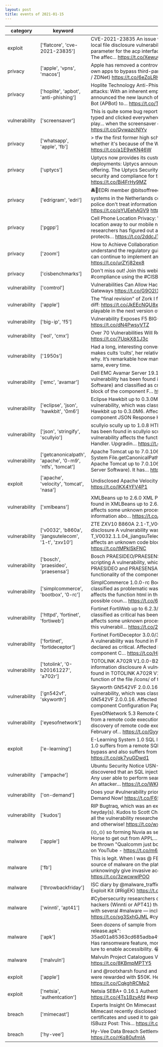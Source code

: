 ```yaml
---
layout: post
title: events of 2021-01-15
---
```


|category|keyword|representative tweet|mentioned|
|-|-|-|-|
|exploit|['flatcore', 'cve-2021-23835']|CVE-2021-23835 An issue was discovered in flatCore before 2.0.0 build 139. A local file disclosure vulnerability was identified in the docs_file HTTP request body parameter for the acp interface. This can be exploited with admin access rights. The affec... https://t.co/XewuCZRg9H|1|
|privacy|['apple', 'vpns', 'macos']|Apple has removed a controversial feature in macOS 11.2 beta 2 that allowed its own apps to bypass third-party firewalls, security tools, and VPNs (@campuscodi / ZDNet)  https://t.co/6eZoLRHDVu https://t.co/l6L9JKyDbe|12|
|privacy|['hoplite', 'apbot', 'anti-phishing']|Hoplite Technology Anti-Phishing Bot: Protecting everyday users against phishing attacks: With an inherent emphasis in “privacy-by-default”, Hoplite Technology announced the new launch of a free anti-phishing solution named Anti-Phishing Bot (APBot) to… https://t.co/TU4q7yinwq https://t.co/AlFjPqUaDw|3|
|vulnerability|['screensaver']|This is quite some bug report: "my kids wanted to hack my linux desktop, so they typed and clicked everywhere, while I was standing behind them looking at them play... when the screensaver core dumped and they actually hacked their way in!" https://t.co/QvwazcNlYv|6|
|privacy|['whatsapp', 'apple', 'fb']|&gt; tfw the first former high school classmate joins Signal and you have to guess whether it's because of the WhatsApp privacy policy or the Parler ban https://t.co/a1E9wKN46W|13|
|privacy|['uptycs']|Uptycs now provides its customers security and compliance for their AWS deployments: Uptycs announced its advanced cloud security and compliance offering. The Uptycs Security Analytics Platform now provides its customers security and compliance for their… https://t.co/xDHzo9Ppkk https://t.co/Bi4FrHy9MZ|3|
|privacy|['edrigram', 'edri']|🚔🧐EDRi member @bitsoffreedom found that none of the 36 police 'mission critical' systems in the Netherlands complied with privacy &amp; information security rules. If police don't treat information responsibly, everyone will suffer.  #EDRigram: https://t.co/qYUEehAGV9 https://t.co/b423B4WXXu|2|
|privacy|['pgpp']|Cell Phone Location Privacy: We all know that our cell phones constantly give our location away to our mobile network operators; that’s how they work. A group of researchers has figured out a way to fix that. “Pretty Good Phone Privacy” (PGPP) protects… https://t.co/2ddcJTDAGH|3|
|privacy|['zoom']|How to Achieve Collaboration Tool Compliance: Organizations must fully understand the regulatory guidance on collaboration security and privacy so they can continue to implement and expand their use of tools such as Zoom and Teams. https://t.co/urZYj82ex8|3|
|privacy|['cisbenchmarks']|Don't miss out! Join this webinar and learn how to establish a baseline for #compliance using the #CISBenchmarks. https://t.co/5qoRWiTBeh|2|
|vulnerability|['comtrol']|Vulnerabilities Can Allow Hackers to Create Backdoors in Comtrol Industrial Gateways https://t.co/G9O2I1o13H|3|
|vulnerability|['apple']|The "final revision" of Zork I fixed a large number of small game bugs (here's the diff: https://t.co/JkEEcNQU8x ). It was never released for the Apple II, but it will be playable in the next version of Pitch Dark. https://t.co/n8rlUxIOWR|1|
|vulnerability|['big-ip', 'f5']|Vulnerability Exposes F5 BIG-IP Systems to Remote DoS Attacks https://t.co/dN4PwsyVTZ|3|
|vulnerability|['eol', 'cmx']|Over 70 Vulnerabilities Will Remain Unpatched in Cisco Routers That Reached EOL https://t.co/7UpkX81J3c|6|
|vulnerability|['1950s']|Had a long, interesting conversation with my 90yo grandmother tonight about what makes cults ‘cults’, her relatives who have fallen into them from the 1950s on, and why.   It’s remarkable how many of the vulnerabilities and attributes stay the exact same, every time.|3|
|vulnerability|['emc', 'avamar']|Dell EMC Avamar Server 19.1/19.2/19.3 Fitness Analyzer sql injection A vulnerability has been found in Dell EMC Avamar Server 19.1/19.2/19.3 (Backup Software) and classified as critical. This vulnerability affects an unknown code block of the component F… https://t.co/NMLNnF0JOC|2|
|vulnerability|['eclipse', 'json', 'hawkbit', '0m6']|Eclipse Hawkbit up to 0.3.0M6 JSON Response path cross site scripting A vulnerability, which was classified as problematic, has been found in Eclipse Hawkbit up to 0.3.0M6. Affected by this issue is an unknown part of the component JSON Response Handler.… https://t.co/Tki5FRjysW|2|
|vulnerability|['json', 'stringify', 'scullyio']|scullyio scully up to 1.0.8 HTML Page JSON.stringify state issue A vulnerability has been found in scullyio scully up to 1.0.8 and classified as critical. This vulnerability affects the function JSON.stringify of the component HTML Page Handler. Upgradin… https://t.co/vlUVYpQ7Vt|2|
|vulnerability|['getcanonicalpath', 'apache', '0-m9', 'ntfs', 'tomcat']|Apache Tomcat up to 7.0.106/8.5.59/9.0.39/10.0.0-M9 on Windows NTFS File System File.getCanonicalPath information disclosure A vulnerability was found in Apache Tomcat up to 7.0.106/8.5.59/9.0.39/10.0.0-M9 on Windows (Application Server Software). It has… https://t.co/6OqWY1x9iP|2|
|exploit|['apache', 'velocity', 'tomcat', 'nasa']|Undisclosed Apache Velocity XSS vulnerability impacts GOV sites - @Ax_Sharma https://t.co/IKX4YFV4P1|6|
|vulnerability|['xmlbeans']|XMLBeans up to 2.6.0 XML Parser xml external entity reference A vulnerability was found in XMLBeans up to 2.6.0. It has been declared as critical. This vulnerability affects some unknown processing of the component XML Parser. There is no information abo… https://t.co/NKWOKJwCUU|2|
|vulnerability|['v0032', 'b860a', 'jiangsutelecom', '1-t', 'zxv10']|ZTE ZXV10 B860A 2.1-T_V0032.1.1.04_jiangsuTelecom Log information disclosure A vulnerability was found in ZTE ZXV10 B860A 2.1-T_V0032.1.1.04_jiangsuTelecom. It has been classified as problematic. This affects an unknown code block of the component Log Ha… https://t.co/tMPklSkFNC|2|
|vulnerability|['bosch', 'praesideo', 'praesensa']|Bosch PRAESIDEO/PRAESENSA Web-based Management Interface cross site scripting A vulnerability, which was classified as problematic, was found in Bosch PRAESIDEO and PRAESENSA (version unknown). Affected is some unknown functionality of the component Web-… https://t.co/JVVqZSmkZV|4|
|vulnerability|['simplcommerce', 'bootbox', '0-rc']|SimplCommerce 1.0.0-rc Bootbox.js html cross site scripting A vulnerability classified as problematic was found in SimplCommerce 1.0.0-rc. This vulnerability affects the function html in the library Bootbox.js. There is no information about possible coun… https://t.co/668J75O682|2|
|vulnerability|['httpd', 'fortinet', 'fortiweb']|Fortinet FortiWeb up to 6.2.3/6.3.7 httpd stack-based overflow A vulnerability classified as critical has been found in Fortinet FortiWeb up to 6.2.3/6.3.7. This affects some unknown processing of the component httpd. Upgrading eliminates this vulnerabil… https://t.co/2WZCYKh4cB|8|
|vulnerability|['fortinet', 'fortideceptor']|Fortinet FortiDeceptor 3.0.0/3.0.1/3.1.0 Customization Page os command injection A vulnerability was found in Fortinet FortiDeceptor 3.0.0/3.0.1/3.1.0. It has been declared as critical. Affected by this vulnerability is an unknown code of the component C… https://t.co/HinBo5gLt1|2|
|vulnerability|['totolink', '0-b20161227', 'a702r']|TOTOLINK A702R V1.0.0-B20161227.1023 Directory Indexing /icons/ information disclosure A vulnerability, which was classified as problematic, was found in TOTOLINK A702R V1.0.0-B20161227.1023. This affects an unknown function of the file /icons/ of the co… https://t.co/TZziCiFjrT|2|
|vulnerability|['gn542vf', 'skyworth']|Skyworth GN542VF 2.0.0.16 Configuration Page cross site scripting A vulnerability, which was classified as problematic, has been found in Skyworth GN542VF 2.0.0.16. Affected by this issue is some unknown processing of the component Configuration Page. Th… https://t.co/lAYbaK3LBx|2|
|vulnerability|['eyesofnetwork']|EyesOfNetwork 5.3 Remote Code Execution: EyesOfNetwork version 5.3 suffers from a remote code execution vulnerability that leverages file upload. Original discovery of remote code execution in this version is attributed to Clement Billac in February of… https://t.co/GyyLzSD7uM|2|
|exploit|['e-learning']|E-Learning System 1.0 SQL Injection / Shell Upload: E-Learning System version 1.0 suffers from a remote SQL injection vulnerability that allows for authentication bypass and also suffers from remote code execution via file upload functionality. https://t.co/qk7yuGDwd1|3|
|vulnerability|['ampache']|Ubuntu Security Notice USN-4693-1: Ubuntu Security Notice 4693-1 - It was discovered that an SQL injection vulnerability exists in the Ampache search engine. Any user able to perform searches could dump any data contained in the database. An attacker… https://t.co/WKKhugrMKM|2|
|vulnerability|['on-demand']|Does your #vulnerability prioritization use business risk? - Register &amp; Watch On-Demand Now!  https://t.co/F65eBo3Th1 https://t.co/URaI8Xm0YN|2|
|vulnerability|['kudos']|RIP Bugtraq, which was an excellent vulnerability-discovery mailing list in its heyday(s). Kudos to Scott Chasin, @aleph_one, and the other moderators, and to all the vulnerability researchers who made it such a great resource, educational and otherwise! https://t.co/wx7J690FS8|2|
|malware|['apple']|(⊙_⊙) so forming Nuvia as server chip design firm was worked as reverse Trojan Horse to get out from APPL… after Qualcomm ownership is in, original purpose can be thrown "Qualcomm just bought startup founded by Apple's chief CPU architect" on YouTube - https://t.co/m67rRzkmsX|1|
|malware|['fb']|This is legit. When I was @ FB (4-ish years ago) Chrome extensions were the #1 source of malware on the platform. It’s an evolving challenge since users often unknowingly give invasive access/permissions to these extensions. https://t.co/3zwcwwlPOO|1|
|malware|['throwbackfriday']|ISC diary by @malware_traffic calls #ThrowbackFriday with an example of Rig Exploit Kit (#RigEK) https://t.co/50bb9FtsGP https://t.co/IJZternxga|2|
|malware|['winnti', 'apt41']|#Cybersecurity researchers disclosed a series of cyberattacks by #Chinese hackers (Winnti or APT41) that targeted organizations in #Russia and #HongKong with several #malware — including a previously undocumented backdoor.  Read: https://t.co/sg3SxhGJML  #cyberattack #infosec|2|
|malware|['apk']|Seen dozens of sample from past evening of an Android malware. A sample, "app-release.apk": 35ad01a85363cd685adba4fa2f5f377ce851ba5915d4a31eb4e07e6ba4bbd354 Has ransomware feature, more than 10 commands, Russia (~CIS) check, etc. That lure to enable accessibility. 😂  @bl4ckh0l3z https://t.co/jHl78IXDnd|2|
|malware|['malvuln']|Malvuln Project Catalogues Vulnerabilities Found in Malware https://t.co/8KBmpMPTY5|2|
|exploit|['apple']|I and @rootxharsh found and exploited a 0Day RCE in Apple's Travel Portal and were rewarded with $50K. Here's the write-up for that:  https://t.co/zMpw2QOEvP https://t.co/CqkghRCMp2|3|
|exploit|['netsia', 'authentcation']|Netsia SEBA+ 0.16.1 Authentcation Bypass / Add Root User https://t.co/4Ts1BzyAfd #exploit|3|
|breach|['mimecast']|Experts Insight On Mimecast Breach: Cloud-based email management company Mimecast recently disclosed that a threat actor obtained one of its digital certificates and used it to gain access to some of its clients’ Microsoft 365… The ISBuzz Post: This… https://t.co/P3cSqVEPxY https://t.co/FhnR9nUVZh|2|
|breach|['hy-vee']|Hy-Vee Data Breach Settlement Proposed https://t.co/8bOE9hkBfw https://t.co/rKq80ufmIA|2|
